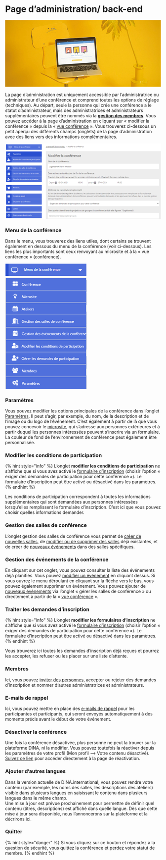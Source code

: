 # Page d’administration/ back-end

![](../.gitbook/assets/gitbook_laptop_750x320.jpg)

La page d’administration est uniquement accessible par l’administratrice ou administrateur d’une conférence et comprend toutes les options de réglage \(techniques\). Au départ, seule la personne qui crée une conférence a le statut d’administrateur, mais des administratrices et administrateurs supplémentaires peuvent être nommés via la [**gestion des membres**](gestion-des-membres/). Vous pouvez accéder à la page d’administration en cliquant sur « modifier la conférence » depuis la « [vue conférence](fonctionnalites-vue-d-ensemble/conference.md) ». Vous trouverez ci-dessous un petit aperçu des différents champs \(onglets\) de la page d’administration avec des liens vers des informations complémentaires.

![Page d&#x2019;administration \(avec formulaire d&#x2019;inscription activ&#xE9;\)](../.gitbook/assets/adminseite_fra.png)

### Menu de la conférence

Dans le menu, vous trouverez des liens utiles, dont certains se trouvent également en dessous du menu de la conférence \(voir ci-dessous\). Les liens les plus importants sont ceux renvoyant au microsite et à la « vue conférence » \(conférence\).

![Les liens vers la conf&#xE9;rence et le microsite sont particuli&#xE8;rement pertinents](../.gitbook/assets/tagungsmenue_fra.png)

### Paramètres

Vous pouvez modifier les options principales de la conférence dans l’onglet [Paramètres](start/#parametres-generaux). Il peut s’agir, par exemple, du nom, de la description et de l’image ou du logo de l’événement. C’est également à partir de là que vous pouvez concevoir le [microsite](start/microsite.md), qui s’adresse aux personnes extérieures et à partir duquel les personnes intéressées peuvent s’inscrire via un formulaire. La couleur de fond de l’environnement de conférence peut également être personnalisée.

### Modifier les conditions de participation

{% hint style="info" %}
L’onglet **modifier les conditions de participation** ne s’affiche que si vous avez activé le [formulaire d’inscription](gestion-des-membres/formulaire-d-inscription.md) \(choisir l’option « exiger des demandes de participation pour cette conférence »\). Le formulaire d’inscription peut être activé ou désactivé dans les paramètres.
{% endhint %}

Les conditions de participation correspondent à toutes les informations supplémentaires qui sont demandées aux personnes intéressées lorsqu’elles remplissent le formulaire d’inscription. C’est ici que vous pouvez choisir quelles informations demander.

### Gestion des salles de conférence

L’onglet gestion des salles de conférence vous permet de [créer de nouvelles salles](salles/), de [modifier ou de supprimer des salles](salles/#modifier-les-salles) déjà existantes, et de créer de [nouveaux événements](evenements.md) dans des salles spécifiques.

### Gestion des événements de la conférence

En cliquant sur cet onglet, vous pouvez consulter la liste des événements déjà planifiés. Vous pouvez [modifier un événement](evenements.md#modifier-un-evenement) en cliquant dessus. Si vous ouvrez le menu déroulant en cliquant sur la flèche vers le bas, vous pouvez également supprimer un événement. Vous pouvez ajouter de [nouveaux événements](evenements.md#ajouter-de-nouveaux-evenements) via l’onglet « gérer les salles de conférence » ou directement à partir de la « [vue conférence](fonctionnalites-vue-d-ensemble/conference.md) ».

### Traiter les demandes d’inscription

{% hint style="info" %}
L’onglet **modifier les formulaires d’inscription** ne s’affiche que si vous avez activé le [formulaire d’inscription](gestion-des-membres/formulaire-d-inscription.md) \(choisir l’option « exiger des demandes de participation pour cette conférence »\). Le formulaire d’inscription peut être activé ou désactivé dans les paramètres.
{% endhint %}

Vous trouverez ici toutes les demandes d’inscription déjà reçues et pourrez les accepter, les refuser ou les placer sur une liste d’attente.

### Membres

Ici, vous pouvez [inviter des personnes](gestion-des-membres/#inviter-des-participantes-et-des-participants), accepter ou rejeter des demandes d’inscription et nommer d’autres administratrices et administrateurs.

### E-mails de rappel

Ici, vous pouvez mettre en place des [e-mails de rappel](gestion-des-membres/emails-de-rappel.md) pour les participantes et participants, qui seront envoyés automatiquement à des moments précis avant le début de votre événement.

### Désactiver la conférence

Une fois la conférence désactivée, plus personne ne peut la trouver sur la plateforme DINA, ni la modifier. Vous pouvez toutefois la réactiver depuis les paramètres de votre profil \(Mon profil --&gt; Votre contenu désactivé\). [Suivez ce lien](https://dina.international/account/deactivated/) pour accéder directement à la page de réactivation.

### Ajouter d’autres langues

Dans la version actuelle de DINA.international, vous pouvez rendre votre contenu \(par exemple, les noms des salles, les descriptions des ateliers\) visible dans plusieurs langues en saisissant le contenu dans plusieurs langues dans le même champ.   
Une mise à jour est prévue prochainement pour permettre de définir quel contenu \(titres, descriptions\) est affiché dans quelle langue. Dès que cette mise à jour sera disponible, nous l’annoncerons sur la plateforme et la décrirons ici.

### Quitter

{% hint style="danger" %}
Si vous cliquez sur ce bouton et répondez à la question de sécurité, vous quittez la conférence et perdez votre statut de membre.
{% endhint %}

